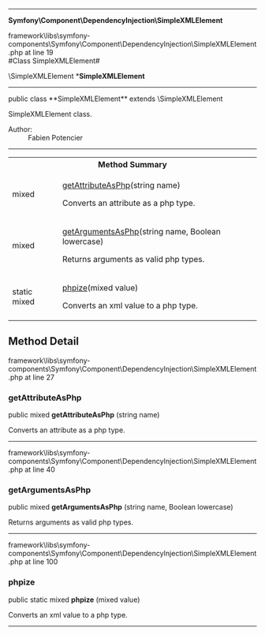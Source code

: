 
- - -

**Symfony\Component\DependencyInjection\SimpleXMLElement**
<div class="location">framework\libs\symfony-components\Symfony\Component\DependencyInjection\SimpleXMLElement.php at line 19</div>
#Class SimpleXMLElement#

\SimpleXMLElement
***SimpleXMLElement**


- - -

<p class="signature">public  class **SimpleXMLElement**
extends \SimpleXMLElement

</p>

<div class="comment" id="overview_description"><p>SimpleXMLElement class.</p></div>

<dl>
<dt>Author:</dt>
<dd>Fabien Potencier <fabien@symfony.com></dd>
</dl>

- - -

<table id="summary_method">
<tr><th colspan="2">Method Summary</th></tr>
<tr>
<td class="type">  mixed</td>
<td class="description"><p class="name"><a href="#getattributeasphp">getAttributeAsPhp</a>(string name)</p><p class="description">Converts an attribute as a php type.</p></td>
</tr>
<tr>
<td class="type">  mixed</td>
<td class="description"><p class="name"><a href="#getargumentsasphp">getArgumentsAsPhp</a>(string name, Boolean lowercase)</p><p class="description">Returns arguments as valid php types.</p></td>
</tr>
<tr>
<td class="type"> static  mixed</td>
<td class="description"><p class="name"><a href="#phpize">phpize</a>(mixed value)</p><p class="description">Converts an xml value to a php type.</p></td>
</tr>
</table>

<h2 id="detail_method">Method Detail</h2>
<div class="location">framework\libs\symfony-components\Symfony\Component\DependencyInjection\SimpleXMLElement.php at line 27</div>
<h3 id="getAttributeAsPhp()">getAttributeAsPhp</h3>

public  mixed **getAttributeAsPhp** (string name)<div class="details">
<p>Converts an attribute as a php type.</p></div>

- - -

<div class="location">framework\libs\symfony-components\Symfony\Component\DependencyInjection\SimpleXMLElement.php at line 40</div>
<h3 id="getArgumentsAsPhp()">getArgumentsAsPhp</h3>

public  mixed **getArgumentsAsPhp** (string name, Boolean lowercase)<div class="details">
<p>Returns arguments as valid php types.</p></div>

- - -

<div class="location">framework\libs\symfony-components\Symfony\Component\DependencyInjection\SimpleXMLElement.php at line 100</div>
<h3 id="phpize()">phpize</h3>

public static  mixed **phpize** (mixed value)<div class="details">
<p>Converts an xml value to a php type.</p></div>

- - -


